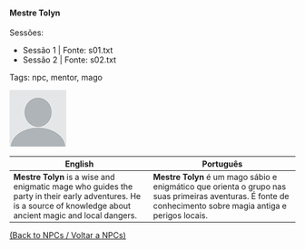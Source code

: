 
#### Mestre Tolyn

Sessões:  
- Sessão 1 | Fonte: s01.txt  
- Sessão 2 | Fonte: s02.txt

Tags: npc, mentor, mago

![Mestre Tolyn](docs/dm/npc/blank.png)

| English | Português |
|---------|-----------|
| **Mestre Tolyn** is a wise and enigmatic mage who guides the party in their early adventures. He is a source of knowledge about ancient magic and local dangers. | **Mestre Tolyn** é um mago sábio e enigmático que orienta o grupo nas suas primeiras aventuras. É fonte de conhecimento sobre magia antiga e perigos locais. |

[(Back to NPCs / Voltar a NPCs)](npcs_list.md)



















